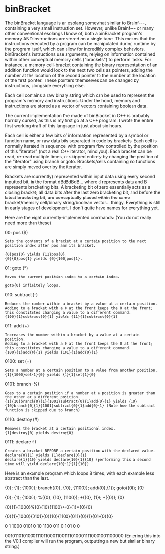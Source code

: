 # binBracket
The binBracket language is an esolang somewhat similar to Brainf---, containing a very small instruction set. However, unlike Brainf--- or many other conventional esolangs I know of, both a binBracket program's memory AND instructions are stored on a single tape. This means that the instructions executed by a program can be manipulated during runtime by the program itself, which can allow for incredibly complex behaviors. binBracket's instructions use arguments, relying on information contained within other conceptual memory cells ("brackets") to perform tasks. For instance, a memory cell-bracket containing the binary representation of an addition function would look to the next two cells as pointers, adding the number at the location of the second pointer to the number at the location of the first pointer. These pointers themselves can be changed by instructions, alongside everything else.

Each cell contains a raw binary string which can be used to represent the program's memory and instructions. Under the hood, memory and instructions are stored as a vector of vectors containing boolean data.

The current implementation I've made of binBracket in C++ is probably horribly cursed, as this is my first go at a C++ program. I wrote the entire first working draft of this language in just about six hours.

Each cell is either a few bits of information represented by a symbol or function name, or raw data bits separated in code by brackets. Each cell is normally iterated in sequence, with program flow controlled by the position of this "iterator" (not a real C++ iterator, mind you). Each bracket can be read, re-read multiple times, or skipped entirely by changing the position of the "iterator" using branch or goto. Brackets/cells containing no functions are simply moved over by the iterator.

Brackets are (currently) represented within input data using every second inputted bit, in the format dBdBdBdB... where d represents data and B represents bracketing bits. A bracketing bit of zero essentially acts as a closing bracket; all data bits after the last zero bracketing bit, and before the latest bracketing bit, are conceptually placed within the same bracket/memory cell/binary string/boolean vector... thingy. Everything is still in early stages of development. I don't quite have names for everything yet.


Here are the eight currently-implemented commands:
(You do not really need more than these)

00: pos ($)

	Sets the contents of a bracket at a certain position to the next position index after pos and its bracket.
	
	{0}pos{0} yields {11}pos{0}.
	{0}{0}pos{1} yields {0}{100}pos{1}.

01: goto (*)

	Moves the current position index to a certain index. 
	
	goto{0} infinitely loops.
	
010: subtract (-)

	Reduces the number within a bracket by a value at a certain position.
	Adding to a bracket with a 0 at the front keeps the 0 at the front; this constitutes changing a value to a different command.
  	{100}{1}subtract{0}{1} yields {11}{1}subtract{0}{1}
	
011: add (+)

	Increases the number within a bracket by a value at a certain position.
  	Adding to a bracket with a 0 at the front keeps the 0 at the front; this constitutes changing a value to a different command.
	{100}{1}add{0}{1} yields {101}{1}add{0}{1}
	
0100: set (=)

	Sets a number at a certain position to a value from another position.
	{1}{1000}set{1}{0} yields {1}{1}set{1}{0}
	
0101: branch (%)
	
	Goes to a certain position if a number at a position is greater than the other at a different position.
	{1}{10}branch{0}{1}{1001}subtract{0}{1}add{0}{1} yields {10}{10}branch{0}{1}{1001}subtract{0}{1}add{0}{1} (Note how the subtract function is skipped due to branch)

0110: destroy (#)

	Removes the bracket at a certain positional index.
	{1}destroy{0} yields destroy{0}
	
0111: declare (!)

	Creates a bracket BEFORE a certain position with the declared value.
	declare{0}{1} yields {1}declare{0}{1}
	declare{1}{10} yields declare{10}{1}{10} (performing this a second time will yield declare{10}{1}{1}{10})

Here is an example program which loops 8 times, with each example less abstract than the last.

{0}; {1}; {1000}; branch({0}, {10}, {1100}); add({0},{1}); goto({0}); {0} 

{0}; {1}; {1000}; %({0}, {10}, {1100}); +({0}, {1}); *({0}); {0} 

{0}{1}{1000}%{0}{10}{1100}+{0}{1}*{0}{0}

{0}{1}{1000}{0101}{0}{10}{1100}{011}{0}{1}{01}{0}{0}

0 1 1000 0101 0 10 1100 011 0 1 01 0 0 

0010110101000111011000110011110100011110001001100000  (Entering this into the V0.1 compiler will run the program, outputting a new but similar binary string.)
